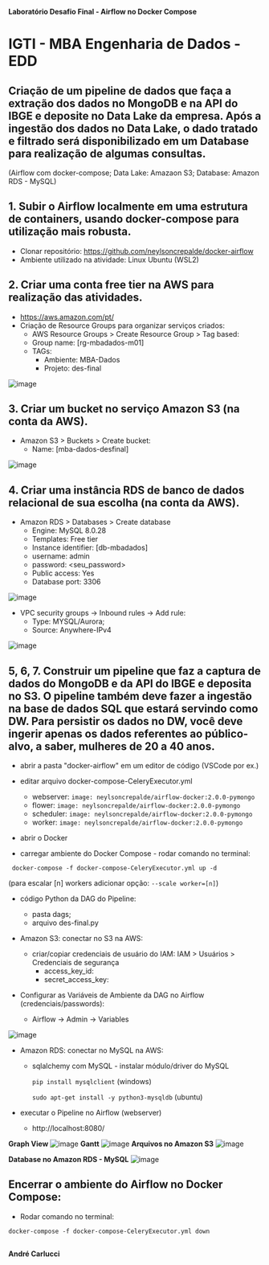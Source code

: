 **Laboratório Desafio Final - Airflow no Docker Compose**
# IGTI - MBA Engenharia de Dados - EDD
## Criação de um pipeline de dados que faça a extração dos dados no MongoDB e na API do IBGE e deposite no Data Lake da empresa. Após a ingestão dos dados no Data Lake, o dado tratado e filtrado será disponibilizado em um Database para realização de algumas consultas.
(Airflow com docker-compose; Data Lake: Amazaon S3; Database: Amazon RDS - MySQL)

## 1. Subir o Airflow localmente em uma estrutura de containers, usando docker-compose para utilização mais robusta.
- Clonar repositório: https://github.com/neylsoncrepalde/docker-airflow
- Ambiente utilizado na atividade: Linux Ubuntu (WSL2)

## 2. Criar uma conta free tier na AWS para realização das atividades.
- https://aws.amazon.com/pt/
- Criação de Resource Groups para organizar serviços criados:
  - AWS Resource Groups > Create Resource Group > Tag based:
  - Group name: [rg-mbadados-m01]
  - TAGs:
    - Ambiente: MBA-Dados
    - Projeto: des-final

![image](https://user-images.githubusercontent.com/101406714/193049260-d736ffcc-1652-4a65-a86a-1e1e6e9df52b.png)

## 3. Criar um bucket no serviço Amazon S3 (na conta da AWS).
- Amazon S3 > Buckets > Create bucket:
  - Name: [mba-dados-desfinal]
  
![image](https://user-images.githubusercontent.com/101406714/193050935-1038d322-8b73-44d6-ad9e-1965b3663090.png)

## 4. Criar uma instância RDS de banco de dados relacional de sua escolha (na conta da AWS).
- Amazon RDS > Databases > Create database
  - Engine: MySQL 8.0.28
  - Templates: Free tier
  - Instance identifier: [db-mbadados]
  - username: admin
  - password: <seu_password>
  - Public access: Yes
  - Database port: 3306

![image](https://user-images.githubusercontent.com/101406714/193056691-904e684e-4163-4f06-b41e-a12878758780.png)

- VPC security groups -> Inbound rules -> Add rule:
  - Type: MYSQL/Aurora;
  - Source: Anywhere-IPv4

![image](https://user-images.githubusercontent.com/101406714/193057977-02ff2a0b-9e54-4824-87cc-c6ae13905286.png)

## 5, 6, 7. Construir um pipeline que faz a captura de dados do MongoDB e da API do IBGE e deposita no S3. O pipeline também deve fazer a ingestão na base de dados SQL que estará servindo como DW. Para persistir os dados no DW, você deve ingerir apenas os dados referentes ao público-alvo, a saber, mulheres de 20 a 40 anos.

- abrir a pasta "docker-airflow" em um editor de código (VSCode por ex.)

- editar arquivo docker-compose-CeleryExecutor.yml
  - webserver:
`image: neylsoncrepalde/airflow-docker:2.0.0-pymongo`
  - flower:
`image: neylsoncrepalde/airflow-docker:2.0.0-pymongo`
  - scheduler:
`image: neylsoncrepalde/airflow-docker:2.0.0-pymongo`
  - worker:
`image: neylsoncrepalde/airflow-docker:2.0.0-pymongo`

- abrir o Docker
- carregar ambiente do Docker Compose - rodar comando no terminal:
```
 docker-compose -f docker-compose-CeleryExecutor.yml up -d
```
(para escalar [n] workers adicionar opção: `--scale worker=[n]`)

- código Python da DAG do Pipeline:
  - pasta dags;
  - arquivo des-final.py

- Amazon S3: conectar no S3 na AWS:
  - criar/copiar credenciais de usuário do IAM: IAM > Usuários > Credenciais de segurança
    - access_key_id: <copiar>
    - secret_access_key: <copiar>

- Configurar as Variáveis de Ambiente da DAG no Airflow (credenciais/passwords):
  - Airflow -> Admin -> Variables

![image](https://user-images.githubusercontent.com/101406714/193074397-3e2ca450-0651-43fc-b181-96aee689d783.png)

- Amazon RDS: conectar no MySQL na AWS:
  - sqlalchemy com MySQL - instalar módulo/driver do MySQL

    `pip install mysqlclient` (windows)
    
    `sudo apt-get install -y python3-mysqldb` (ubuntu)

- executar o Pipeline no Airflow (webserver)
  - http://localhost:8080/

**Graph View**
![image](https://user-images.githubusercontent.com/101406714/193076186-08ce3509-ee97-4c3f-8050-6af3480460ea.png)
**Gantt**
![image](https://user-images.githubusercontent.com/101406714/193076739-0d094528-5b1a-4f96-a020-a0ea5bab730a.png)
**Arquivos no Amazon S3**
![image](https://user-images.githubusercontent.com/101406714/193077662-af60d9ca-a454-4114-90f0-f6e33ca9a8cf.png)

**Database no Amazon RDS - MySQL**
![image](https://user-images.githubusercontent.com/101406714/193079564-f8ae01c2-ae67-42a9-8539-a185c38d32f4.png)

## Encerrar o ambiente do Airflow no Docker Compose:
- Rodar comando no terminal:
```
docker-compose -f docker-compose-CeleryExecutor.yml down
```

##
**André Carlucci**
